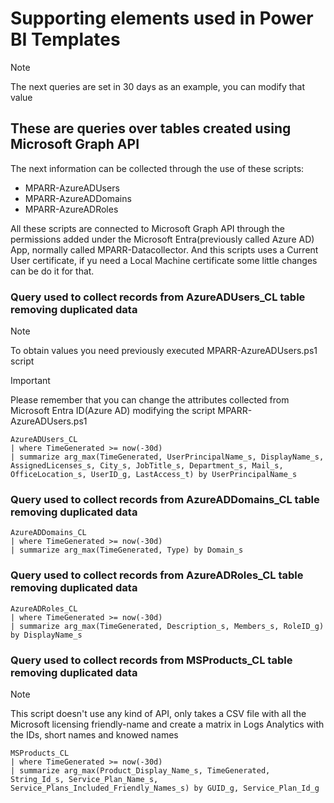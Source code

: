 # Supporting elements used in Power BI Templates

> [!NOTE]
> The next queries are set in 30 days as an example, you can modify that value

## These are queries over tables created using Microsoft Graph API

The next information can be collected through the use of these scripts:
- MPARR-AzureADUsers
- MPARR-AzureADDomains
- MPARR-AzureADRoles

All these scripts are connected to Microsoft Graph API through the permissions added under the Microsoft Entra(previously called Azure AD) App, normally called MPARR-Datacollector. And this scripts uses a Current User certificate, if yu need a Local Machine certificate some little changes can be do it for that.

### Query used to collect records from AzureADUsers_CL table removing duplicated data
> [!NOTE]
> To obtain values you need previously executed MPARR-AzureADUsers.ps1 script

> [!IMPORTANT]
> Please remember that you can change the attributes collected from Microsoft Entra ID(Azure AD) modifying the script MPARR-AzureADUsers.ps1

```Kusto
AzureADUsers_CL 
| where TimeGenerated >= now(-30d)
| summarize arg_max(TimeGenerated, UserPrincipalName_s, DisplayName_s, AssignedLicenses_s, City_s, JobTitle_s, Department_s, Mail_s, OfficeLocation_s, UserID_g, LastAccess_t) by UserPrincipalName_s
```

### Query used to collect records from AzureADDomains_CL table removing duplicated data
```Kusto
AzureADDomains_CL
| where TimeGenerated >= now(-30d)
| summarize arg_max(TimeGenerated, Type) by Domain_s
```

### Query used to collect records from AzureADRoles_CL table removing duplicated data
```Kusto
AzureADRoles_CL 
| where TimeGenerated >= now(-30d)
| summarize arg_max(TimeGenerated, Description_s, Members_s, RoleID_g) by DisplayName_s
```

### Query used to collect records from MSProducts_CL table removing duplicated data
> [!NOTE]
> This script doesn't use any kind of API, only takes a CSV file with all the Microsoft licensing friendly-name and create a matrix in Logs Analytics with the IDs, short names and knowed names

```Kusto
MSProducts_CL 
| where TimeGenerated >= now(-30d)
| summarize arg_max(Product_Display_Name_s, TimeGenerated, String_Id_s, Service_Plan_Name_s, Service_Plans_Included_Friendly_Names_s) by GUID_g, Service_Plan_Id_g
```

